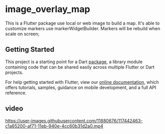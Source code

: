 # image_overlay_map

This is a Flutter package use local or web image to build a map.
It's able to customize markers use markerWidgetBuilder.
Markers will be rebuild when scale on screen;

## Getting Started

This project is a starting point for a Dart
[package](https://flutter.dev/developing-packages/),
a library module containing code that can be shared easily across
multiple Flutter or Dart projects.

For help getting started with Flutter, view our 
[online documentation](https://flutter.dev/docs), which offers tutorials, 
samples, guidance on mobile development, and a full API reference.

## video



https://user-images.githubusercontent.com/11880676/117442463-c1a65200-af71-11eb-940e-4cc60b31d2a0.mp4

